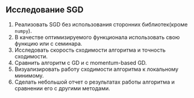 ## Исследование SGD

1. Реализовать SGD без использования сторонних библиотек(кроме `numpy`). 
2. В качестве оптимизируемого функционала использовать свою функцию или с семинара. 
3. Исследовать скорость сходимости алгоритма и точность сходимости.
4. Сравнить алгоритм с GD и с momentum-based GD.
5. Визуализировать работу сходимости алгоритма к локальному минимому.
6. Сделать небольшой отчет о результатах работы алгоритма и сравнении его с другими методами. 